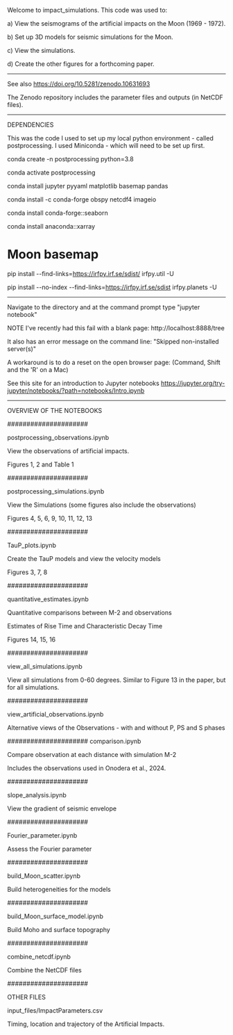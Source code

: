 Welcome to impact_simulations. This code was used to:

a) View the seismograms of the artificial impacts on the Moon (1969 - 1972).

b) Set up 3D models for seismic simulations for the Moon.

c) View the simulations.

d) Create the other figures for a forthcoming paper.

----
See also https://doi.org/10.5281/zenodo.10631693

The Zenodo repository includes the parameter files and outputs (in NetCDF files).

----
DEPENDENCIES

This was the code I used to set up my local python environment - called postprocessing.
I used Miniconda - which will need to be set up first.


conda create -n postprocessing python=3.8  

conda activate postprocessing

conda install jupyter pyyaml matplotlib basemap pandas

conda install -c conda-forge obspy netcdf4 imageio

conda install conda-forge::seaborn

conda install anaconda::xarray

# Moon basemap  
pip install --find-links=https://irfpy.irf.se/sdist/ irfpy.util -U

pip install --no-index --find-links=https://irfpy.irf.se/sdist irfpy.planets -U


----
Navigate to the directory and at the command prompt type "jupyter notebook"

NOTE I've recently had this fail with a blank page:
http://localhost:8888/tree

It also has an error message on the command line:
"Skipped non-installed server(s)"

A workaround is to do a reset on the open browser page:
(Command, Shift and the 'R' on a Mac)

See this site for an introduction to Jupyter notebooks
https://jupyter.org/try-jupyter/notebooks/?path=notebooks/Intro.ipynb


----
OVERVIEW OF THE NOTEBOOKS

#####################

postprocessing_observations.ipynb

View the observations of artificial impacts.

Figures 1, 2 and Table 1

#####################

postprocessing_simulations.ipynb

View the Simulations (some figures also include the observations)

Figures 4, 5, 6, 9, 10, 11, 12, 13

#####################

TauP_plots.ipynb

Create the TauP models and view the velocity models

Figures 3, 7, 8

#####################

quantitative_estimates.ipynb

Quantitative comparisons between M-2 and observations

Estimates of Rise Time and Characteristic Decay Time

Figures 14, 15, 16

#####################

view_all_simulations.ipynb

View all simulations from 0-60 degrees. Similar to Figure 13 in the paper, but for all simulations.

#####################

view_artificial_observations.ipynb

Alternative views of the Observations - with and without P, PS and S phases

#####################
comparison.ipynb

Compare observation at each distance with simulation M-2

Includes the observations used in Onodera et al., 2024.

#####################

slope_analysis.ipynb

View the gradient of seismic envelope

#####################

Fourier_parameter.ipynb

Assess the Fourier parameter

#####################

build_Moon_scatter.ipynb

Build heterogeneities for the models

#####################

build_Moon_surface_model.ipynb

Build Moho and surface topography

#####################

combine_netcdf.ipynb

Combine the NetCDF files

#####################

OTHER FILES

input_files/ImpactParameters.csv

Timing, location and trajectory of the Artificial Impacts.
